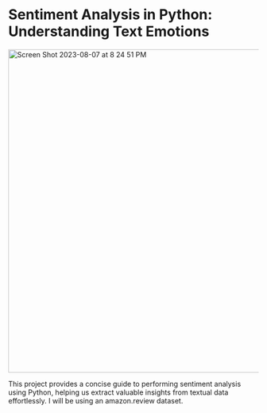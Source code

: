 # Sentiment Analysis in Python: Understanding Text Emotions
<img width="650" alt="Screen Shot 2023-08-07 at 8 24 51 PM" src="https://github.com/saimmistin/Sentiment-Analysis/assets/67612693/8fedc4df-14fa-477d-8006-955955f61003">







This project provides a concise guide to performing sentiment analysis using Python, helping us extract valuable insights from textual data effortlessly.
I will be using an amazon.review dataset. 

